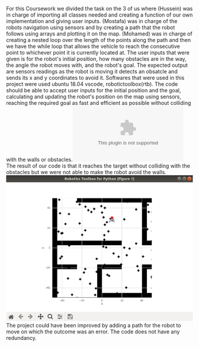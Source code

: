 For this Coursework we divided the task on the 3 of us where (Hussein) was in charge of importing all classes needed and creating a function of our own implementation and giving user inputs. (Mostafa) was in charge of the robots navigation using sensors and by creating a path that the robot follows using arrays and plotting it on the map. (Mohamed) was in charge of creating a nested loop over the length of the points along the path and then we have the while loop that allows the vehicle to reach the consecutive point to whichever point it is currently located at.
The user inputs that were given is for the robot's initial position, how many obstacles are in the way, the angle the robot moves with, and the robot's goal. The expected output are sensors readings as the robot is moving it detects an obsatcle and sends its x and y coordinates to avoid it.
Softwares that were used in this project were used ubuntu 18.04 vscode, robotictoolbox(rtb).
The code should be able to accept user inputs for the initial position and the goal, calculating and updating the robot's position on the map using sensors, reaching the required goal as fast and efficient as possible without colliding with the walls or obstacles.![this is the flowchart](https://github.com/Hussein00436/CW3-Computer-Engineering/blob/main/flow%20chart.docx)
The result of our code is that it reaches the target without colliding with the obstacles but we were not able to make the robot avoid the walls.![this is the robot](https://github.com/Hussein00436/CW3-Computer-Engineering/blob/main/Screenshot%20from%202022-12-09%2018-28-09.png)
The project could have been improved by adding a path for the robot to move on which the outcome was an error. The code does not have any redundancy. 
